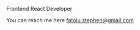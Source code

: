 Frontend React Developer


You can reach me here fatolu.stephen@gmail.com

<!---
devstephen/devstephen is a ✨ special ✨ repository because its `README.md` (this file) appears on your GitHub profile.
You can click the Preview link to take a look at your changes.
--->
